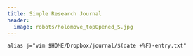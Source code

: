```yaml
---
title: Simple Research Journal
header:
  image: robots/holomove_topOpened_S.jpg
---
```




```
alias j="vim $HOME/Dropbox/journal/$(date +%F)-entry.txt"
```

